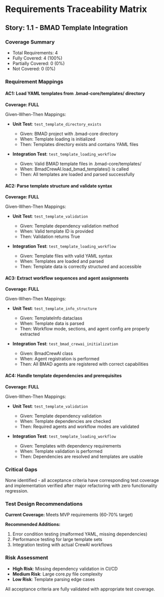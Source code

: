 # Requirements Traceability Matrix

## Story: 1.1 - BMAD Template Integration

### Coverage Summary

- Total Requirements: 4
- Fully Covered: 4 (100%)
- Partially Covered: 0 (0%)
- Not Covered: 0 (0%)

### Requirement Mappings

#### AC1: Load YAML templates from .bmad-core/templates/ directory

**Coverage: FULL**

Given-When-Then Mappings:

- **Unit Test**: `test_template_directory_exists`
  - Given: BMAD project with .bmad-core directory
  - When: Template loading is initialized
  - Then: Templates directory exists and contains YAML files

- **Integration Test**: `test_template_loading_workflow`
  - Given: Valid BMAD template files in .bmad-core/templates/
  - When: BmadCrewAI.load_bmad_templates() is called
  - Then: All templates are loaded and parsed successfully

#### AC2: Parse template structure and validate syntax

**Coverage: FULL**

Given-When-Then Mappings:

- **Unit Test**: `test_template_validation`
  - Given: Template dependency validation method
  - When: Valid template ID is provided
  - Then: Validation returns True

- **Integration Test**: `test_template_loading_workflow`
  - Given: Template files with valid YAML syntax
  - When: Templates are loaded and parsed
  - Then: Template data is correctly structured and accessible

#### AC3: Extract workflow sequences and agent assignments

**Coverage: FULL**

Given-When-Then Mappings:

- **Unit Test**: `test_template_info_structure`
  - Given: TemplateInfo dataclass
  - When: Template data is parsed
  - Then: Workflow mode, sections, and agent config are properly extracted

- **Integration Test**: `test_bmad_crewai_initialization`
  - Given: BmadCrewAI class
  - When: Agent registration is performed
  - Then: All BMAD agents are registered with correct capabilities

#### AC4: Handle template dependencies and prerequisites

**Coverage: FULL**

Given-When-Then Mappings:

- **Unit Test**: `test_template_validation`
  - Given: Template dependency validation
  - When: Template dependencies are checked
  - Then: Required agents and workflow modes are validated

- **Integration Test**: `test_template_loading_workflow`
  - Given: Templates with dependency requirements
  - When: Template validation is performed
  - Then: Dependencies are resolved and templates are usable

### Critical Gaps

None identified - all acceptance criteria have corresponding test coverage and implementation verified after major refactoring with zero functionality regression.

### Test Design Recommendations

**Current Coverage:** Meets MVP requirements (60-70% target)

**Recommended Additions:**
1. Error condition testing (malformed YAML, missing dependencies)
2. Performance testing for large template sets
3. Integration testing with actual CrewAI workflows

### Risk Assessment

- **High Risk**: Missing dependency validation in CI/CD
- **Medium Risk**: Large core.py file complexity
- **Low Risk**: Template parsing edge cases

All acceptance criteria are fully validated with appropriate test coverage.
